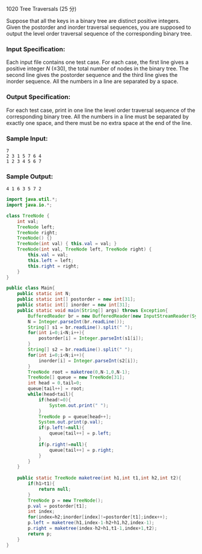 1020 Tree Traversals (25 分)

Suppose that all the keys in a binary tree are distinct positive integers. Given the postorder and inorder traversal sequences, you are supposed to output the level order traversal sequence of the corresponding binary tree.

### Input Specification:

Each input file contains one test case. For each case, the first line gives a positive integer *N* (≤30), the total number of nodes in the binary tree. The second line gives the postorder sequence and the third line gives the inorder sequence. All the numbers in a line are separated by a space.

### Output Specification:

For each test case, print in one line the level order traversal sequence of the corresponding binary tree. All the numbers in a line must be separated by exactly one space, and there must be no extra space at the end of the line.

### Sample Input:

```in
7
2 3 1 5 7 6 4
1 2 3 4 5 6 7
```

### Sample Output:

```out
4 1 6 3 5 7 2
```

```java
import java.util.*;
import java.io.*;

class TreeNode {
    int val;
    TreeNode left;
    TreeNode right;
    TreeNode() {}
    TreeNode(int val) { this.val = val; }
    TreeNode(int val, TreeNode left, TreeNode right) {
        this.val = val;
        this.left = left;
        this.right = right;
    }
}

public class Main{
    public static int N;
    public static int[] postorder = new int[31];
    public static int[] inorder = new int[31];
    public static void main(String[] args) throws Exception{
        BufferedReader br = new BufferedReader(new InputStreamReader(System.in));
        N = Integer.parseInt(br.readLine());
        String[] s1 = br.readLine().split(" ");
        for(int i=0;i<N;i++){
            postorder[i] = Integer.parseInt(s1[i]);
        }
        String[] s2 = br.readLine().split(" ");
        for(int i=0;i<N;i++){
            inorder[i] = Integer.parseInt(s2[i]);
        }
        TreeNode root = maketree(0,N-1,0,N-1);
        TreeNode[] queue = new TreeNode[31];
        int head = 0,tail=0;
        queue[tail++] = root;
        while(head<tail){
            if(head!=0){
                System.out.print(" ");
            }
            TreeNode p = queue[head++];
            System.out.print(p.val);
            if(p.left!=null){
                queue[tail++] = p.left;
            }
            if(p.right!=null){
                queue[tail++] = p.right;
            }
        }
    }
    
    public static TreeNode maketree(int h1,int t1,int h2,int t2){
        if(h1>t1){
            return null;
        }
        TreeNode p = new TreeNode();
        p.val = postorder[t1];
        int index;
        for(index=h2;inorder[index]!=postorder[t1];index++);
        p.left = maketree(h1,index-1-h2+h1,h2,index-1);
        p.right = maketree(index-h2+h1,t1-1,index+1,t2);
        return p;
    }
}
```

